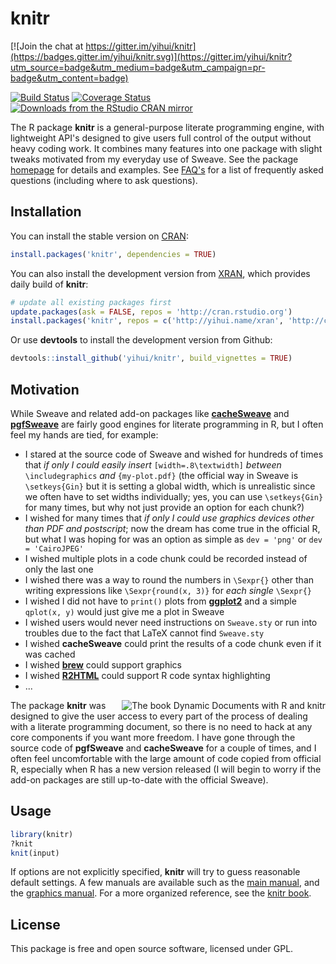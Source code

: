 # knitr

[![Join the chat at https://gitter.im/yihui/knitr](https://badges.gitter.im/yihui/knitr.svg)](https://gitter.im/yihui/knitr?utm_source=badge&utm_medium=badge&utm_campaign=pr-badge&utm_content=badge)

[![Build Status](https://travis-ci.org/yihui/knitr.svg)](https://travis-ci.org/yihui/knitr)
[![Coverage Status](https://coveralls.io/repos/yihui/knitr/badge.svg?branch=master&service=github)](https://coveralls.io/github/yihui/knitr?branch=master)
[![Downloads from the RStudio CRAN mirror](http://cranlogs.r-pkg.org/badges/knitr)](http://cran.rstudio.com/package=knitr)

The R package **knitr** is a general-purpose literate programming engine,
with lightweight API's designed to give users full control of the output
without heavy coding work. It combines many features into one package with
slight tweaks motivated from my everyday use of Sweave. See the package
[homepage](http://yihui.name/knitr) for details and examples. See
[FAQ's](https://github.com/yihui/knitr/blob/master/FAQ.md) for a list of
frequently asked questions (including where to ask questions).

## Installation

You can install the stable version on
[CRAN](http://cran.rstudio.com/package=knitr):

```r
install.packages('knitr', dependencies = TRUE)
```

You can also install the development version from
[XRAN](http://yihui.name/xran/), which provides daily build of **knitr**:

```r
# update all existing packages first
update.packages(ask = FALSE, repos = 'http://cran.rstudio.org')
install.packages('knitr', repos = c('http://yihui.name/xran', 'http://cran.rstudio.org'))
```

Or use **devtools** to install the development version from Github:

```r
devtools::install_github('yihui/knitr', build_vignettes = TRUE)
```

## Motivation

While Sweave and related add-on packages like
[**cacheSweave**](http://cran.rstudio.com/package=cacheSweave) and
[**pgfSweave**](http://cran.rstudio.com/package=pgfSweave) are fairly good
engines for literate programming in R, but I often feel my hands are tied,
for example:

- I stared at the source code of Sweave and wished for hundreds of times
  that *if only I could easily insert* `[width=.8\textwidth]` *between*
  `\includegraphics` *and* `{my-plot.pdf}` (the official way in Sweave is
  `\setkeys{Gin}` but it is setting a global width, which is unrealistic
  since we often have to set widths individually; yes, you can use
  `\setkeys{Gin}` for many times, but why not just provide an option for
  each chunk?)
- I wished for many times that *if only I could use graphics devices other
  than PDF and postscript*; now the dream has come true in the official R,
  but what I was hoping for was an option as simple as `dev = 'png'` or `dev
  = 'CairoJPEG'`
- I wished multiple plots in a code chunk could be recorded instead of only
  the last one
- I wished there was a way to round the numbers in `\Sexpr{}` other than
  writing expressions like `\Sexpr{round(x, 3)}` for *each single* `\Sexpr{}`
- I wished I did not have to `print()` plots from
  [**ggplot2**](http://cran.rstudio.com/package=ggplot2) and a simple
  `qplot(x, y)` would just give me a plot in Sweave
- I wished users would never need instructions on `Sweave.sty` or run into
  troubles due to the fact that LaTeX cannot find `Sweave.sty`
- I wished **cacheSweave** could print the results of a code chunk even if
  it was cached
- I wished [**brew**](http://cran.rstudio.com/package=brew) could support
  graphics
- I wished [**R2HTML**](http://cran.rstudio.com/package=R2HTML) could
  support R code syntax highlighting
- ...


[<img src="http://i.imgur.com/yYw46aF.jpg" align="right" alt="The book Dynamic Documents with R and knitr" />](http://amzn.com/1498716962)

The package **knitr** was designed to give the user access to every part of
the process of dealing with a literate programming document, so there is no
need to hack at any core components if you want more freedom. I have gone
through the source code of **pgfSweave** and **cacheSweave** for a couple of
times, and I often feel uncomfortable with the large amount of code copied
from official R, especially when R has a new version released (I will begin
to worry if the add-on packages are still up-to-date with the official
Sweave).

## Usage

```r
library(knitr)
?knit
knit(input)
```

If options are not explicitly specified, **knitr** will try to guess
reasonable default settings. A few manuals are available such as the [main
manual](http://yihui.name/knitr/demo/manual/), and the
[graphics
manual](http://yihui.name/knitr/demo/graphics/). For a
more organized reference, see the [knitr book](http://amzn.com/1498716962).

## License

This package is free and open source software, licensed under GPL.
